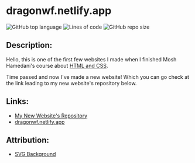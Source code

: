 # dragonwf.netlify.app

![GitHub top language](https://img.shields.io/github/languages/top/DragunWF/dragonwf.netlify.app)
![Lines of code](https://img.shields.io/tokei/lines/github/DragunWF/dragonwf.netlify.app)
![GitHub repo size](https://img.shields.io/github/repo-size/DragunWF/dragonwf.netlify.app)

## Description:

Hello, this is one of the first few websites I made when I finished Mosh Hamedani's
course about [HTML and CSS](https://codewithmosh.com/p/the-ultimate-html-css).

Time passed and now I've made a new website! Which you can go check at the link leading
to my new website's repository below.

## Links:

- [My New Website's Repository](https://github.com/DragunWF/dragunwf.netlify.app)
- [dragonwf.netlify.app](https://dragonwf.netlify.app/)

## Attribution:

- [SVG Background](https://www.svgbackgrounds.com/)
